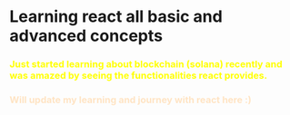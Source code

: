 # Learning react all basic and advanced concepts 

<h3 style="color: yellow;">Just started learning about blockchain (solana) recently and was amazed by seeing the functionalities react provides.</h3>
<h3 style="color: bisque;">Will update my learning and journey with react here :)</h3>

